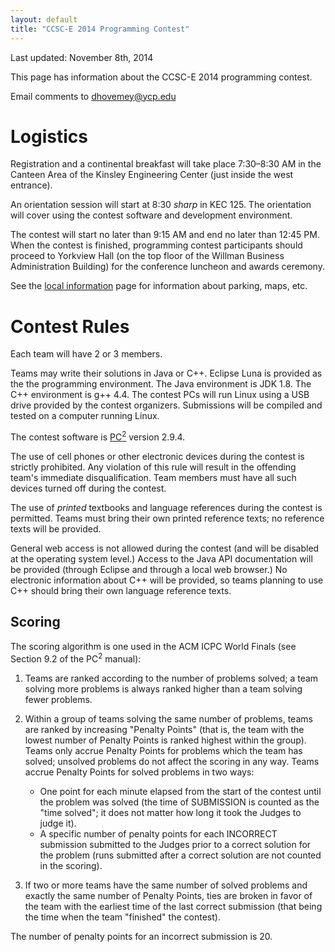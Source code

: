 ```yaml
---
layout: default
title: "CCSC-E 2014 Programming Contest"
---
```


Last updated: November 8th, 2014

This page has information about the CCSC-E 2014 programming contest.

Email comments to [dhovemey@ycp.edu](mailto:dhovemey@ycp.edu)

# Logistics

Registration and a continental breakfast will take place 7:30&ndash;8:30 AM in the Canteen Area of the Kinsley Engineering Center (just inside the west entrance).

An orientation session will start at 8:30 *sharp* in KEC 125.  The orientation will cover using the contest software and development environment.

The contest will start no later than 9:15 AM and end no later than 12:45 PM.  When the contest is finished, programming contest participants should proceed to Yorkview Hall (on the top floor of the Willman Business Administration Building) for the conference luncheon and awards ceremony.

See the [local information](local_info.html) page for information about parking, maps, etc.

# Contest Rules

Each team will have 2 or 3 members.

Teams may write their solutions in Java or C++.  Eclipse Luna is provided as the the programming environment.  The Java environment is JDK 1.8.  The C++ environment is g++ 4.4.  The contest PCs will run Linux using a USB drive provided by the contest organizers.  Submissions will be compiled and tested on a computer running Linux.

The contest software is <a href="http://www.ecs.csus.edu/pc2/">PC<sup>2</sup></a> version 2.9.4.

The use of cell phones or other electronic devices during the contest is strictly prohibited.  Any violation of this rule will result in the offending team's immediate disqualification.  Team members must have all such devices turned off during the contest.

The use of *printed* textbooks and language references during the contest is permitted.  Teams must bring their own printed reference texts; no reference texts will be provided.

General web access is not allowed during the contest (and will be disabled at the operating system level.)  Access to the Java API documentation will be provided (through Eclipse and through a local web browser.)  No electronic information about C++ will be provided, so teams planning to use C++ should bring their own language reference texts.

## Scoring

The scoring algorithm is one used in the ACM ICPC World Finals (see Section 9.2 of the PC<sup>2</sup> manual):

1. Teams are ranked according to the number of problems solved; a team solving more
problems is always ranked higher than a team solving fewer problems.

2. Within a group of teams solving the same number of problems, teams are ranked by
increasing "Penalty Points" (that is, the team with the lowest number of Penalty Points
is ranked highest within the group). Teams only accrue Penalty Points for problems
which the team has solved; unsolved problems do not affect the scoring in any way.
Teams accrue Penalty Points for solved problems in two ways:

    *  One point for each minute elapsed from the start of the contest until the problem was solved (the time of SUBMISSION is counted as the "time solved"; it does not matter how long it took the Judges to judge it).
    * A specific number of penalty points for each INCORRECT submission submitted to the Judges prior to a correct solution for the problem (runs submitted after a correct solution are not counted in the scoring).

3. If two or more teams have the same number of solved problems and exactly the same
number of Penalty Points, ties are broken in favor of the team with the earliest time of
the last correct submission (that being the time when the team "finished" the contest).

The number of penalty points for an incorrect submission is 20.
